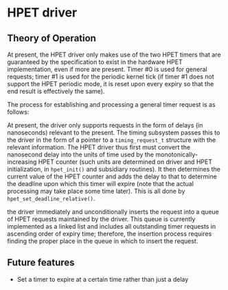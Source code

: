 # HPET driver

Theory of Operation
-------------------
At present, the HPET driver only makes use of the two HPET timers that are guaranteed by the specification to exist in the hardware HPET implementation, even if more are present.  Timer #0 is used for general requests; timer #1 is used for the periodic kernel tick (if timer #1 does not support the HPET periodic mode, it is reset upon every expiry so that the end result is effectively the same).

The process for establishing and processing a general timer request is as follows:

At present, the driver only supports requests in the form of delays (in nanoseconds) relevant to the present.  The timing subsystem passes this to the driver in the form of a pointer to a `timing_request_t` structure with the relevant information.  The HPET driver thus first must convert the nanosecond delay into the units of time used by the monotonically-increasing HPET counter (such units are determined on driver and HPET initialization, in `hpet_init()` and subsidiary routines).  It then determines the current value of the HPET counter and adds the delay to that to determine the deadline upon which this timer will expire (note that the actual processing may take place some time later).  This is all done by `hpet_set_deadline_relative()`.

the driver immediately and unconditionally inserts the request into a queue of HPET requests maintained by the driver.  This queue is currently implemented as a linked list and includes all outstanding timer requests in ascending order of expiry time; therefore, the insertion process requires finding the proper place in the queue in which to insert the request.

Future features
---------------
* Set a timer to expire at a certain time rather than just a delay